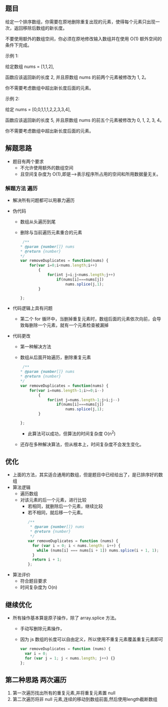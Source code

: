 ## 题目

给定一个排序数组，你需要在原地删除重复出现的元素，使得每个元素只出现一次，返回移除后数组的新长度。

不要使用额外的数组空间，你必须在原地修改输入数组并在使用 O(1) 额外空间的条件下完成。

示例 1:

给定数组 nums = [1,1,2],

函数应该返回新的长度 2, 并且原数组 nums 的前两个元素被修改为 1, 2。

你不需要考虑数组中超出新长度后面的元素。

示例 2:

给定 nums = [0,0,1,1,1,2,2,3,3,4],

函数应该返回新的长度 5, 并且原数组 nums 的前五个元素被修改为 0, 1, 2, 3, 4。

你不需要考虑数组中超出新长度后面的元素。

## 解题思路

- 题目有两个要求
  - 不允许使用额外的数组空间
  - 且空间复杂度为 O(1),即是-->表示程序所占用的空间和所用数据量无关。

### 解题方法 遍历

- 解决所有问题都可以用暴力遍历
- 伪代码

  - 数组从头遍历到尾
  - 删除与当前遍历元素重合的元素

    ```javascript
     /**
    * @param {number[]} nums
    * @return {number}
    */
    var removeDuplicates = function(nums) {
        for(var i=0;i<nums.length;i++)
            {
                for(int j=i;j<nums.length;j++)
                    if(nums[i]===nums[j])
                        nums.splice(j,1);
            }

    };
    ```

- 代码逻辑上具有问题
  - 第二个 for 循环中，当删掉重复元素时，数组后面的元素依次向前，会导致每删除一个元素，就有一个元素检查被漏掉
- 代码更改

  - 第一种解决方法
  - 数组从后面开始遍历，删除重复元素

    ```javascript
     /**
    * @param {number[]} nums
    * @return {number}
    */
    var removeDuplicates = function(nums) {
        for(var i=nums.length-1;i>=0;i--)
            {
                for(int j=nums.length-1;j>i;j--)
                    if(nums[i]===nums[j])
                        nums.splice(j,1);
            }

    };
    ```

    - 此算法可以成功，但算法的时间复杂度 O(n<sup>2</sup>)

  - 还存在多种解决算法，但从根本上，时间复杂度不会发生变化。

## 优化

- 上面的方法，其实适合通用的数组，但是题目中已经给出了，是已排序好的数组
- 算法逻辑
  - 遍历数组
  - 对该元素的后一个元素，进行比较
    - 若相同，就删除后一个元素，继续比较
    - 若不相同，就后移一个元素。
      ```javascript
      /**
       * @param {number[]} nums
       * @return {number}
       */
      var removeDuplicates = function (nums) {
        for (var i = 0; i < nums.length; i++) {
          while (nums[i] === nums[i + 1]) nums.splice(i + 1, 1);
        }
        return i + 1;
      };
      ```
- 算法评价
  - 符合题目要求
  - 时间复杂度为 O(n)

## 继续优化

- 所有操作基本算是原子操作，除了 array.splice 方法。

  - 手动写删除元素操作，
  - 因为 js 数组的长度可以自由定义，所以使用不重复元素覆盖重复元素即可

    ```javascript
    var removeDuplicates = function (nums) {
      var i = 0;
      for (var j = 1; j < nums.length; j++) {}
    };
    ```

## 第二种思路 两次遍历

1. 第一次遍历找出所有的重复元素,并将重复元素置 null
2. 第二次遍历将非 null 元素,连续的移动到数组前面,然后使用length截断数组
